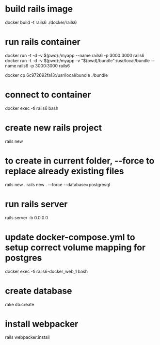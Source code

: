 # build rails image
docker build -t rails6 ./docker/rails6

# run rails container
docker run -t -d -v $(pwd):/myapp --name rails6 -p 3000:3000 rails6
docker run -t -d -v $(pwd):/myapp -v "$(pwd)/bundle":/usr/local/bundle --name rails6 -p 3000:3000 rails6

docker cp 6c972692fa13:/usr/local/bundle ./bundle

# connect to container
docker exec -ti rails6 bash

# create new rails project
rails new <project-name>
# to create in current folder, --force to replace already existing files
rails new .
rails new . --force --database=postgresql

# run rails server
rails server -b 0.0.0.0 

# update docker-compose.yml to setup correct volume mapping for postgres

docker exec -ti rails6-docker_web_1 bash

# create database
rake db:create

# install webpacker
rails webpacker:install
